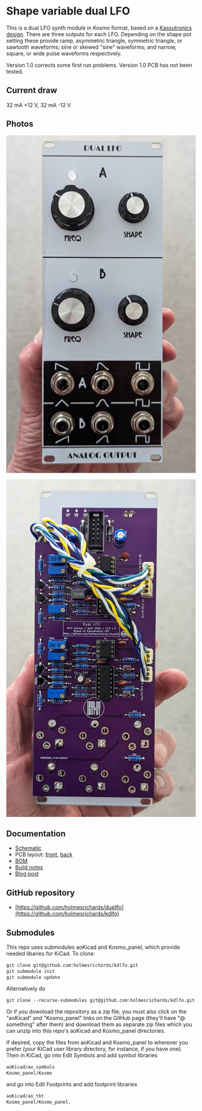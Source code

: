 # Shape variable dual LFO

This is a dual LFO synth module in Kosmo format, based on a [Kassutronics design](https://kassu2000.blogspot.com/2015/10/variable-waveshape-lfo.html). There are three outputs for each LFO. Depending on the shape pot setting these provide ramp, asymmetric triangle, symmetric triangle, or sawtooth waveforms; sine or skewed "sine" waveforms; and narrow, square, or wide pulse waveforms respectively.

Version 1.0 corrects some first run problems. Version 1.0 PCB has not been tested.

## Current draw
32 mA +12 V, 32 mA -12 V


## Photos

![front](Images/front.jpg)

![front](Images/back.jpg)

## Documentation

* [Schematic](Docs/kdlfo.pdf)
* PCB layout: [front](Docs/kdlfo_layout_front.pdf), [back](Docs/kdlfo_layout_back.pdf)
* [BOM](Docs/kdlfo_bom.md)
* [Build notes](Docs/build.md)
* [Blog post](https://analogoutputblog.wordpress.com/2022/05/11/kassutronics-dual-lfo/)

## GitHub repository

* [https://github.com/holmesrichards/duallfo](https://github.com/holmesrichards/kdlfo)

## Submodules

This repo uses submodules aoKicad and Kosmo_panel, which provide needed libaries for KiCad. To clone:

```
git clone git@github.com:holmesrichards/kdlfo.git
git submodule init
git submodule update
```


Alternatively do

```
git clone --recurse-submodules git@github.com:holmesrichards/kdlfo.git
```

Or if you download the repository as a zip file, you must also click on the "aoKicad" and "Kosmo\_panel" links on the GitHub page (they'll have "@ something" after them) and download them as separate zip files which you can unzip into this repo's aoKicad and Kosmo\_panel directories.

If desired, copy the files from aoKicad and Kosmo\_panel to wherever you prefer (your KiCad user library directory, for instance, if you have one). Then in KiCad, go into Edit Symbols and add symbol libraries 

```
aoKicad/ao_symbols
Kosmo_panel/Kosmo
```
and go into Edit Footprints and add footprint libraries 
```
aoKicad/ao_tht
Kosmo_panel/Kosmo_panel.
```
